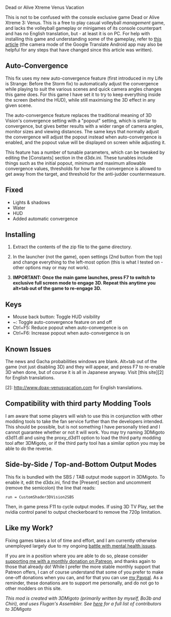 Dead or Alive Xtreme Venus Vacation

This is not to be confused with the console exclusive game Dead or Alive Xtreme
3: Venus. This is a free to play casual volleyball *management* game, and lacks
the volleyball gameplay or minigames of its console counterpart and has no
English translation, but - at least it is on PC. For help with installing this
game and understanding some of the gameplay, refer to [this article][1] (the
camera mode of the Google Translate Android app may also be helpful for any
steps that have changed since this article was written).

[1]: https://www.dualshockers.com/dead-alive-xtreme-venus-vacation-guide/

Auto-Convergence
----------------
This fix uses my new auto-convergence feature (first introduced in my Life is
Strange: Before the Storm fix) to automatically adjust the convergence while
playing to suit the various scenes and quick camera angles changes this game
does. For this game I have set it to try to keep everything inside the screen
(behind the HUD), while still maximising the 3D effect in any given scene.

The auto-convergence feature replaces the traditional meaning of 3D Vision's
convergence setting with a "popout" setting, which is similar to convergence,
but gives better results with a wider range of camera angles, monitor sizes and
viewing distances. The same keys that normally adjust the convergence will
adjust the popout instead when auto-convergence is enabled, and the popout
value will be displayed on screen while adjusting it.

This feature has a number of tunable parameters, which can be tweaked by
editing the [Constants] section in the d3dx.ini. These tunables include things
such as the initial popout, minimum and maximum allowable convergence values,
thresholds for how far the convergence is allowed to get away from the target,
and threshold for the anti-judder countermeasure.

Fixed
-----
- Lights & shadows
- Water
- HUD
- Added automatic convergence

Installing
----------
1. Extract the contents of the zip file to the game directory.

2. In the launcher (not the game), open settings (2nd button from the top) and
   change everything to the left-most option (this is what I tested on - other
   options may or may not work).

3. **IMPORTANT: Once the main game launches, press F7 to switch to exclusive
   full screen mode to engage 3D. Repeat this anytime you alt+tab out of the
   game to re-engage 3D.**

Keys
----
- Mouse back button: Toggle HUD visibility
- ~: Toggle auto-convergence feature on and off
- Ctrl+F5: Reduce popout when auto-convergence is on
- Ctrl+F6: Increase popout when auto-convergence is on

Known Issues
------------
The news and Gacha probabilities windows are blank. Alt+tab out of the game
(not just disabling 3D) and they will appear, and press F7 to re-enable 3D when
done, but of course it is all in Japanese anyway. Visit [this site][2] for
English translations.

[2]: http://www.doax-venusvacation.com for English translations.

Compatibility with third party Modding Tools
--------------------------------------------
I am aware that some players will wish to use this in conjunction with other
modding tools to take the fan service further than the developers intended.
This should be possible, but is not something I have personally tried and I
cannot guarantee whether or not it will work. You may try naming 3DMigoto
d3d11.dll and using the proxy_d3d11 option to load the third party modding tool
after 3DMigoto, or if the third party tool has a similar option you may be able
to do the reverse.

Side-by-Side / Top-and-Bottom Output Modes
------------------------------------------
This fix is bundled with the SBS / TAB output mode support in 3DMigoto. To
enable it, edit the d3dx.ini, find the [Present] section and uncomment (remove
the semicolon) the line that reads:

    run = CustomShader3DVision2SBS

Then, in game press F11 to cycle output modes. If using 3D TV Play, set the
nvidia control panel to output checkerboard to remove the 720p limitation.

Like my Work?
-------------
Fixing games takes a lot of time and effort, and I am currently otherwise
unemployed largely due to my ongoing [battle with mental health issues][3].

If you are in a position where you are able to do so, please consider
[supporting me with a monthly donation on Patreon][4], and thanks again to
those that already do! While I prefer the more stable monthly support that
Patreon offers, I can of course understand that some of you prefer to make
one-off donations when you can, and for that you can use [my Paypal][5]. As a
reminder, these donations are to support me personally, and do not go to other
modders on this site.

[3]: https://forums.geforce.com/default/topic/1000942/3d-vision/where-has-darkstarsword-been-/
[4]: https://www.patreon.com/DarkStarSword
[5]: https://www.paypal.me/DarkStarSword

_This mod is created with 3DMigoto (primarily written by myself, Bo3b and
Chiri), and uses Flugan's Assembler. See [here][6] for a full list of
contributors to 3DMigoto_

[6]: https://darkstarsword.net/3Dmigoto-stats/authors.html

